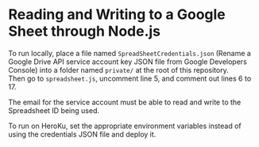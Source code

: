 # Reading and Writing to a Google Sheet through Node.js

To run locally, place a file named `SpreadSheetCredentials.json` (Rename a Google Drive API service account key JSON
file from Google Developers Console) into a folder named `private/` at the root of this repository.<br/>
Then go to `spreadsheet.js`, uncomment line 5, and comment out lines 6 to 17.

The email for the service account must be able to read and write to the Spreadsheet ID being used.

To run on HeroKu, set the appropriate environment variables instead of using the credentials JSON file and deploy it.